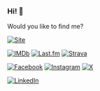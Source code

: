 ### Hi! :metal:

Would you like to find me?

[![Site](https://img.shields.io/badge/raulpe7eira.tech-47A248?style=for-the-badge)](https://raulpe7eira.tech)

[![IMDb](https://img.shields.io/badge/IMDb-F5C518?style=for-the-badge&logo=imdb&logoColor=black)](https://www.imdb.com/user/ur28106453)
[![Last.fm](https://img.shields.io/badge/Last.fm-D51007?style=for-the-badge&logo=last.fm&logoColor=white)](https://last.fm/user/raulpereira)
[![Strava](https://img.shields.io/badge/Strava-FC4C02?style=for-the-badge&logo=strava&logoColor=white)](https://strava.com/athletes/raulpe7eira)

[![Facebook](https://img.shields.io/badge/Facebook-0866FF?style=for-the-badge&logo=facebook&logoColor=white)](https://www.facebook.com/raulpe7eira/)
[![Instagram](https://img.shields.io/badge/Instagram-E4405F?style=for-the-badge&logo=instagram&logoColor=white)](https://www.instagram.com/raulpe7eira/)
[![X](https://img.shields.io/badge/X-000?style=for-the-badge&logo=x&logoColor=white&label=%20)](https://x.com/raulpe7eira)

[![LinkedIn](https://img.shields.io/badge/LinkedIn-0A66C2?style=for-the-badge&logo=linkedin&logoColor=white)](https://www.linkedin.com/in/raulpe7eira/)

<!--
**raulpe7eira/raulpe7eira** is a ✨ _special_ ✨ repository because its `README.md` (this file) appears on your GitHub profile.

Here are some ideas to get you started:

- 🔭 I’m currently working on ...
- 🌱 I’m currently learning ...
- 👯 I’m looking to collaborate on ...
- 🤔 I’m looking for help with ...
- 💬 Ask me about ...
- 📫 How to reach me: ...
- 😄 Pronouns: ...
- ⚡ Fun fact: ...
-->
